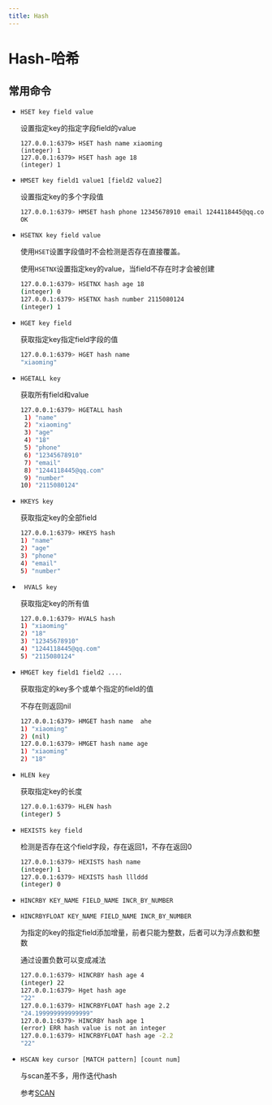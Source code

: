 ```yaml
---
title: Hash
---
```


# Hash-哈希



## 常用命令

- `HSET key field value`

  设置指定key的指定字段field的value

  ```bash{1,3}
  127.0.0.1:6379> HSET hash name xiaoming
  (integer) 1
  127.0.0.1:6379> HSET hash age 18
  (integer) 1
  ```

  

- `HMSET key field1 value1 [field2 value2] ` 

  设置指定key的多个字段值

  ```bash
  127.0.0.1:6379> HMSET hash phone 12345678910 email 1244118445@qq.com
  OK
  ```

- `HSETNX key field value`

  使用`HSET`设置字段值时不会检测是否存在直接覆盖。

  使用`HSETNX`设置指定key的value，当field不存在时才会被创建

  ```bash
  127.0.0.1:6379> HSETNX hash age 18
  (integer) 0
  127.0.0.1:6379> HSETNX hash number 2115080124
  (integer) 1
  ```

- `HGET key field`

  获取指定key指定field字段的值

  ```bash
  127.0.0.1:6379> HGET hash name
  "xiaoming"
  ```

- `HGETALL key`

  获取所有field和value

  ```bash
  127.0.0.1:6379> HGETALL hash
   1) "name"
   2) "xiaoming"
   3) "age"
   4) "18"
   5) "phone"
   6) "12345678910"
   7) "email"
   8) "1244118445@qq.com"
   9) "number"
  10) "2115080124"
  ```

- `HKEYS key`

  获取指定key的全部field

  ```bash
  127.0.0.1:6379> HKEYS hash
  1) "name"
  2) "age"
  3) "phone"
  4) "email"
  5) "number"
  ```

- ` HVALS key`

  获取指定key的所有值

  ```bash
  127.0.0.1:6379> HVALS hash
  1) "xiaoming"
  2) "18"
  3) "12345678910"
  4) "1244118445@qq.com"
  5) "2115080124"
  ```

- `HMGET key field1 field2 ....`

  获取指定的key多个或单个指定的field的值

  不存在则返回nil

  ```bash
  127.0.0.1:6379> HMGET hash name  ahe
  1) "xiaoming"
  2) (nil)
  127.0.0.1:6379> HMGET hash name age
  1) "xiaoming"
  2) "18"
  ```

- `HLEN key`

  获取指定key的长度

  ```bash
  127.0.0.1:6379> HLEN hash
  (integer) 5
  ```

- `HEXISTS key field `

  检测是否存在这个field字段，存在返回1，不存在返回0

  ```bash
  127.0.0.1:6379> HEXISTS hash name
  (integer) 1
  127.0.0.1:6379> HEXISTS hash lllddd
  (integer) 0
  ```

- `HINCRBY KEY_NAME FIELD_NAME INCR_BY_NUMBER `

- `HINCRBYFLOAT KEY_NAME FIELD_NAME INCR_BY_NUMBER `

  为指定的key的指定field添加增量，前者只能为整数，后者可以为浮点数和整数

  通过设置负数可以变成减法

  ```bash
  127.0.0.1:6379> HINCRBY hash age 4
  (integer) 22
  127.0.0.1:6379> Hget hash age
  "22"
  127.0.0.1:6379> HINCRBYFLOAT hash age 2.2
  "24.199999999999999"
  127.0.0.1:6379> HINCRBY hash age 1
  (error) ERR hash value is not an integer
  127.0.0.1:6379> HINCRBYFLOAT hash age -2.2
  "22"
  ```

- `HSCAN key cursor [MATCH pattern] [count num]`

  与scan差不多，用作迭代hash

  参考[SCAN](/Redis/command/通用命令#scan)